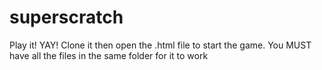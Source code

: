 # superscratch
Play it! YAY!
Clone it then open the .html file to start the game.
You MUST have all the files in the same folder for it to work
